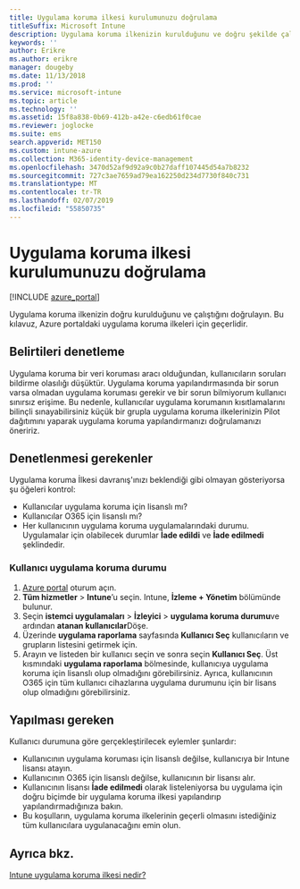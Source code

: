 ```yaml
---
title: Uygulama koruma ilkesi kurulumunuzu doğrulama
titleSuffix: Microsoft Intune
description: Uygulama koruma ilkenizin kurulduğunu ve doğru şekilde çalıştığını sınamayı öğrenin.
keywords: ''
author: Erikre
ms.author: erikre
manager: dougeby
ms.date: 11/13/2018
ms.prod: ''
ms.service: microsoft-intune
ms.topic: article
ms.technology: ''
ms.assetid: 15f8a838-0b69-412b-a42e-c6edb61f0cae
ms.reviewer: joglocke
ms.suite: ems
search.appverid: MET150
ms.custom: intune-azure
ms.collection: M365-identity-device-management
ms.openlocfilehash: 3470d52af9d92a9c0b27daff107445d54a7b8232
ms.sourcegitcommit: 727c3ae7659ad79ea162250d234d7730f840c731
ms.translationtype: MT
ms.contentlocale: tr-TR
ms.lasthandoff: 02/07/2019
ms.locfileid: "55850735"
---
```

# <a name="how-to-validate-your-app-protection-policy-setup"></a>Uygulama koruma ilkesi kurulumunuzu doğrulama

[!INCLUDE [azure_portal](./includes/azure_portal.md)]

Uygulama koruma ilkenizin doğru kurulduğunu ve çalıştığını doğrulayın. Bu kılavuz, Azure portaldaki uygulama koruma ilkeleri için geçerlidir.

## <a name="checking-for-symptoms"></a>Belirtileri denetleme
Uygulama koruma bir veri koruması aracı olduğundan, kullanıcıların soruları bildirme olasılığı düşüktür. Uygulama koruma yapılandırmasında bir sorun varsa olmadan uygulama koruması gerekir ve bir sorun bilmiyorum kullanıcı sınırsız erişime. Bu nedenle, kullanıcılar uygulama korumanın kısıtlamalarını bilinçli sınayabilirsiniz küçük bir grupla uygulama koruma ilkelerinizin Pilot dağıtımını yaparak uygulama koruma yapılandırmanızı doğrulamanızı öneririz.


## <a name="what-to-check"></a>Denetlenmesi gerekenler

Uygulama koruma İlkesi davranış'ınızı beklendiği gibi olmayan gösteriyorsa şu öğeleri kontrol:

- Kullanıcılar uygulama koruma için lisanslı mı?
- Kullanıcılar O365 için lisanslı mı?
- Her kullanıcının uygulama koruma uygulamalarındaki durumu. Uygulamalar için olabilecek durumlar **İade edildi** ve **İade edilmedi** şeklindedir.

### <a name="user-app-protection-status"></a>Kullanıcı uygulama koruma durumu
1. [Azure portal](https://portal.azure.com) oturum açın.
2. **Tüm hizmetler** > **Intune**’u seçin. Intune, **İzleme + Yönetim** bölümünde bulunur.
3. Seçin **istemci uygulamaları** > **İzleyici** >  **uygulama koruma durumu**ve ardından **atanan kullanıcılar**Döşe. 
4. Üzerinde **uygulama raporlama** sayfasında **Kullanıcı Seç** kullanıcıların ve grupların listesini getirmek için. 
5. Arayın ve listeden bir kullanıcı seçin ve sonra seçin **Kullanıcı Seç**. Üst kısmındaki **uygulama raporlama** bölmesinde, kullanıcıya uygulama koruma için lisanslı olup olmadığını görebilirsiniz. Ayrıca, kullanıcının O365 için tüm kullanıcı cihazlarına uygulama durumunu için bir lisans olup olmadığını görebilirsiniz.



## <a name="what-to-do"></a>Yapılması gereken
Kullanıcı durumuna göre gerçekleştirilecek eylemler şunlardır:

- Kullanıcının uygulama koruması için lisanslı değilse, kullanıcıya bir Intune lisansı atayın.
- Kullanıcının O365 için lisanslı değilse, kullanıcının bir lisansı alır.
- Kullanıcının lisansı **İade edilmedi** olarak listeleniyorsa bu uygulama için doğru biçimde bir uygulama koruma ilkesi yapılandırıp yapılandırmadığınıza bakın.
- Bu koşulların, uygulama koruma ilkelerinin geçerli olmasını istediğiniz tüm kullanıcılara uygulanacağını emin olun.

## <a name="see-also"></a>Ayrıca bkz.

[Intune uygulama koruma ilkesi nedir?](app-protection-policies.md)
